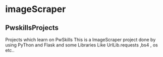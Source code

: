 # imageScraper
## PwskillsProjects
Projects which learn on PwSkills
This is a ImageScraper project done by using PyThon and Flask and some Libraries Like UrlLib.requests ,bs4 , os etc..
